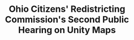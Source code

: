 ---
featured: false
time: 5:30pm EST
title: Ohio Citizens' Redistricting Commission's Second Public Hearing on Unity Maps
registration: https://bit.ly/ocrcunitymaps2
video: https://www.youtube.com/embed/sv_ldU3xtS8
past: true
---